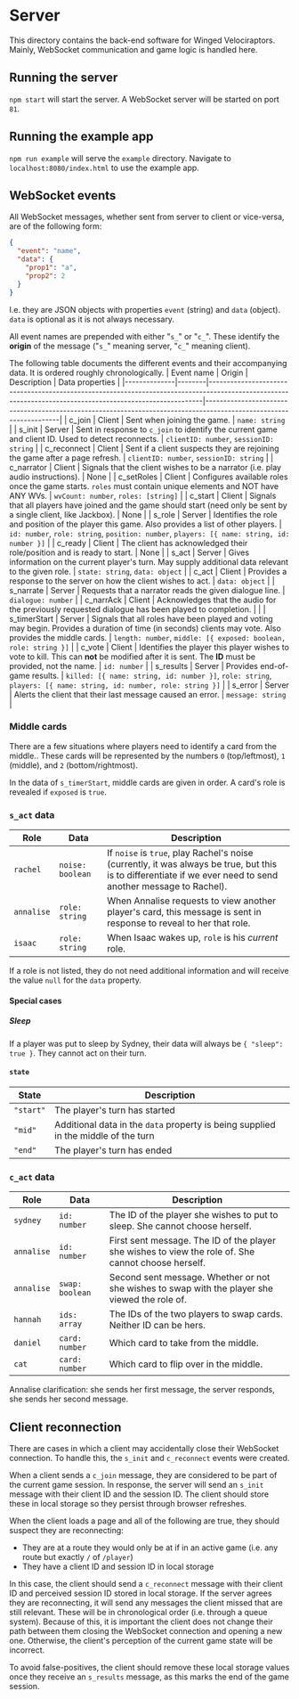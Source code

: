 # Server

This directory contains the back-end software for Winged Velociraptors. Mainly, WebSocket communication and game logic is handled here.

## Running the server
`npm start` will start the server. A WebSocket server will be started on port `81`.

## Running the example app
`npm run example` will serve the `example` directory. Navigate to `localhost:8080/index.html` to use the example app.

## WebSocket events
All WebSocket messages, whether sent from server to client or vice-versa, are of the following form:
```json
{
  "event": "name",
  "data": {
    "prop1": "a",
    "prop2": 2
  }
}
```
I.e. they are JSON objects with properties `event` (string) and `data` (object). `data` is optional as it is not always necessary.

All event names are prepended with either "`s_`" or "`c_`". These identify the **origin** of the message ("`s_`" meaning server, "`c_`" meaning client).

The following table documents the different events and their accompanying data. It is ordered roughly chronologically.
| Event name   | Origin | Description                                                                                                                                              | Data properties                                                                                                   |
|--------------|--------|----------------------------------------------------------------------------------------------------------------------------------------------------------|-------------------------------------------------------------------------------------------------------------------|
| c_join       | Client | Sent when joining the game.                                                                                                                              | `name: string`                                                                                                    |
| s_init       | Server | Sent in response to `c_join` to identify the current game and client ID. Used to detect reconnects.                                                      | `clientID: number`, `sessionID: string`                                                                           |
| c_reconnect  | Client | Sent if a client suspects they are rejoining the game after a page refresh.                                                                              | `clientID: number`, `sessionID: string`                                                                           |
| c_narrator   | Client | Signals that the client wishes to be a narrator (i.e. play audio instructions).                                                                          | None                                                                                                              |
| c_setRoles   | Client | Configures available roles once the game starts. `roles` must contain unique elements and NOT have ANY WVs.                                              | `wvCount: number`, `roles: [string]`                                                                              |
| c_start      | Client | Signals that all players have joined and the game should start (need only be sent by a single client, like Jackbox).                                     | None                                                                                                              |
| s_role       | Server | Identifies the role and position of the player this game. Also provides a list of other players.                                                         | `id: number`, `role: string`, `position: number`, `players: [{ name: string, id: number }]`                       |
| c_ready      | Client | The client has acknowledged their role/position and is ready to start.                                                                                   | None                                                                                                              |
| s_act        | Server | Gives information on the current player's turn. May supply additional data relevant to the given role.                                                   | `state: string`, `data: object`                                                                                   |
| c_act        | Client | Provides a response to the server on how the client wishes to act.                                                                                       | `data: object`                                                                                                    |
| s_narrate    | Server | Requests that a narrator reads the given dialogue line.                                                                                                  | `dialogue: number`                                                                                                |
| c_narrAck    | Client | Acknowledges that the audio for the previously requested dialogue has been played to completion.                                                         |                                                                                                                   |
| s_timerStart | Server | Signals that all roles have been played and voting may begin. Provides a duration of time (in seconds) clients may vote. Also provides the middle cards. | `length: number`, `middle: [{ exposed: boolean, role: string }]`                                                  |
| c_vote       | Client | Identifies the player this player wishes to vote to kill. This can **not** be modified after it is sent. The **ID** must be provided, not the name.      | `id: number`                                                                                                      |
| s_results    | Server | Provides end-of-game results.                                                                                                                            | `killed: [{ name: string, id: number }]`, `role: string`, `players: [{ name: string, id: number, role: string }]` |
| s_error      | Server | Alerts the client that their last message caused an error.                                                                                               | `message: string`                                                                                                 |

### Middle cards
There are a few situations where players need to identify a card from the middle.. These cards will be represented by the numbers `0` (top/leftmost), `1` (middle), and `2` (bottom/rightmost).

In the data of `s_timerStart`, middle cards are given in order. A card's role is revealed if `exposed` is `true`.

### `s_act` data
| Role       | Data             | Description                                                                                                                                                   |
|------------|------------------|---------------------------------------------------------------------------------------------------------------------------------------------------------------|
| `rachel`   | `noise: boolean` | If `noise` is `true`, play Rachel's noise (currently, it was always be true, but this is to differentiate if we ever need to send another message to Rachel). |
| `annalise` | `role: string`   | When Annalise requests to view another player's card, this message is sent in response to reveal to her that role.                                            |
| `isaac`    | `role: string`   | When Isaac wakes up, `role` is his *current* role.                                                                                                       |

If a role is not listed, they do not need additional information and will receive the value `null` for the `data` property.

#### Special cases
##### Sleep
If a player was put to sleep by Sydney, their data will always be `{ "sleep": true }`. They cannot act on their turn.

#### `state`
| State     | Description                                                                        |
|-----------|------------------------------------------------------------------------------------|
| `"start"` | The player's turn has started                                                      |
| `"mid"`   | Additional data in the `data` property is being supplied in the middle of the turn |
| `"end"`   | The player's turn has ended                                                        |

### `c_act` data
| Role       | Data            | Description                                                                                         |
|------------|-----------------|-----------------------------------------------------------------------------------------------------|
| `sydney`   | `id: number`    | The ID of the player she wishes to put to sleep. She cannot choose herself.                         |
| `annalise` | `id: number`    | First sent message. The ID of the player she wishes to view the role of. She cannot choose herself. |
| `annalise` | `swap: boolean` | Second sent message. Whether or not she wishes to swap with the player she viewed the role of.      |
| `hannah`   | `ids: array`    | The IDs of the two players to swap cards. Neither ID can be hers.                                   |
| `daniel`   | `card: number`  | Which card to take from the middle.                                                                 |
| `cat`      | `card: number`  | Which card to flip over in the middle.                                                              |

Annalise clarification: she sends her first message, the server responds, she sends her second message.

## Client reconnection
There are cases in which a client may accidentally close their WebSocket connection. To handle this, the `s_init` and `c_reconnect` events were created.

When a client sends a `c_join` message, they are considered to be part of the current game session. In response, the server will send an `s_init` message with their client ID and the session ID.
The client should store these in local storage so they persist through browser refreshes.

When the client loads a page and all of the following are true, they should suspect they are reconnecting:
* They are at a route they would only be at if in an active game (i.e. any route but exactly `/` of `/player`)
* They have a client ID and session ID in local storage

In this case, the client should send a `c_reconnect` message with their client ID and perceived session ID stored in local storage.
If the server agrees they are reconnecting, it will send any messages the client missed that are still relevant. These will be in chronological order (i.e. through a queue system).
Because of this, it is important the client does not change their path between them closing the WebSocket connection and opening a new one.
Otherwise, the client's perception of the current game state will be incorrect.

To avoid false-positives, the client should remove these local storage values once they receive an `s_results` message, as this marks the end of the game session.
